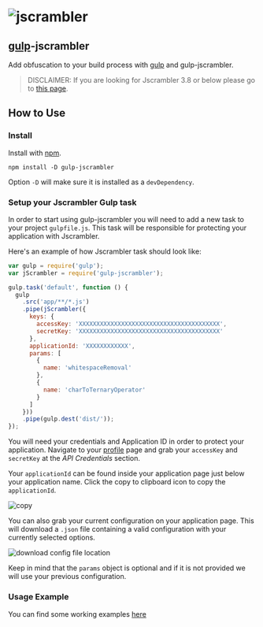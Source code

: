# ![jscrambler](https://rawgithub.com/jscrambler/gulp-jscrambler/master/media/jscrambler-logo.png)
[gulp](https://github.com/wearefractal/gulp)-jscrambler
--------------------

Add obfuscation to your build process with [gulp](https://github.com/wearefractal/gulp) and gulp-jscrambler.

> DISCLAIMER: If you are looking for Jscrambler 3.8 or below please go to [this page](https://github.com/jscrambler/gulp-jscrambler/tree/v0).

## How to Use

### Install

Install with [npm](https://npmjs.org/package/gulp-jscrambler).

```
npm install -D gulp-jscrambler
```
Option `-D` will make sure it is installed as a `devDependency`.

### Setup your Jscrambler Gulp task

In order to start using gulp-jscrambler you will need to add a new task to your project `gulpfile.js`. This task will be responsible for protecting your application with Jscrambler.

Here's an example of how Jscrambler task should look like:

```js
var gulp = require('gulp');
var jScrambler = require('gulp-jscrambler');

gulp.task('default', function () {
  gulp
    .src('app/**/*.js')
    .pipe(jScrambler({
      keys: {
        accessKey: 'XXXXXXXXXXXXXXXXXXXXXXXXXXXXXXXXXXXXXXXX',
        secretKey: 'XXXXXXXXXXXXXXXXXXXXXXXXXXXXXXXXXXXXXXXX'
      },
      applicationId: 'XXXXXXXXXXXX',
      params: [
        {
          name: 'whitespaceRemoval'
        },
        {
          name: 'charToTernaryOperator'
        }
      ]
    }))
    .pipe(gulp.dest('dist/'));
});
```

You will need your credentials and Application ID in order to protect your application.
Navigate to your [profile](https://app.jscrambler.com/profile) page and grab your `accessKey` and `secretKey` at the _API Credentials_ section.

Your `applicationId` can be found inside your application page just below your application name. Click the copy to clipboard icon to copy the `applicationId`.

![copy](https://rawgithub.com/jscrambler/gulp-jscrambler/master/media/copy-id.png)

You can also grab your current configuration on your application page. This will download a `.json` file containing a valid configuration with your currently selected options.

![download config file location](https://rawgithub.com/jscrambler/gulp-jscrambler/master/media/download-settings.png)

Keep in mind that the `params` object is optional and if it is not provided we will use your previous configuration.

### Usage Example

You can find some working examples [here](https://github.com/jscrambler/grunt-jscrambler/tree/master/examples)
